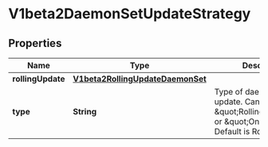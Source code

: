 

# V1beta2DaemonSetUpdateStrategy

## Properties

Name | Type | Description | Notes
------------ | ------------- | ------------- | -------------
**rollingUpdate** | [**V1beta2RollingUpdateDaemonSet**](V1beta2RollingUpdateDaemonSet.md) |  |  [optional]
**type** | **String** | Type of daemon set update. Can be \&quot;RollingUpdate\&quot; or \&quot;OnDelete\&quot;. Default is RollingUpdate. |  [optional]



